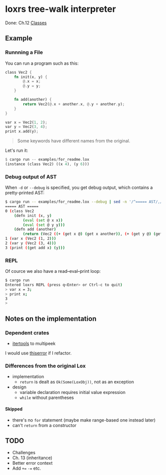 # loxrs tree-walk interpreter

Done: Ch.12 [Classes](https://craftinginterpreters.com/classes.html)

## Example

### Runnning a File

You can run a program such as this:

```rust
class Vec2 {
    fn init(x, y) {
        @.x = x;
        @.y = y;
    }

    fn add(another) {
        return Vec2(@.x + another.x, @.y + another.y);
    }
}

var x = Vec2(1, 2);
var y = Vec2(3, 4);
print x.add(y);
```

> Some keywords have different names from the original.

Let's run it:

```rust
$ cargo run -- examples/for_readme.lox
(instance (class Vec2) ((x 4), (y 6)))
```

### Debug output of AST

When `-d` or `--debug` is specified, you get debug output, which contains a pretty-printed AST:

```sh
$ cargo run -- examples/for_readme.lox --debug | sed -n '/^===== AST/,/^$/p'
===== AST =====
0 (class Vec2
    (defn init (x, y)
        (eval (set @ x x))
        (eval (set @ y y)))
    (defn add (another)
        (return (Vec2 ((+ (get x @) (get x another)), (+ (get y @) (get y another)))))))
1 (var x (Vec2 (1, 2)))
2 (var y (Vec2 (3, 4)))
3 (print ((get add x) (y)))

```

### REPL

Of cource we also have a read–eval–print loop:

```sh
$ cargo run
Entered loxrs REPL (press q<Enter> or Ctrl-c to quit)
> var x = 3;
> print x;
3
>
```

## Notes on the implementation

### Dependent crates

* [itertools](https://github.com/rust-itertools/itertools) to multipeek

I would use [thiserror](https://github.com/dtolnay/thiserror) if I refactor.

### Differences from the original Lox

- implementation 
    - `return` is dealt as `Ok(Some(LoxObj))`, not as an exception 
- design 
    - variable declaration requires initial value expression 
    - `while` without parentheses 

#### Skipped

- there's no `for` statement (maybe make range-based one instead later) 
- can't `return` from a constructor 

## TODO

- Challenges
- Ch. 13 (inheritance)
- Better error context
- Add `+=` `-=` etc.

